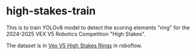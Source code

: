 ﻿# high-stakes-train

This is to train YOLOv8 model to detect the scoring elements "ring" for the 2024-2025 VEX V5 Robotics Competition "High Stakes".

The dataset is in [Vex V5 High Stakes Rings](https://universe.roboflow.com/robot-ffjgn/vex-v5-high-stakes-rings) in roboflow.
